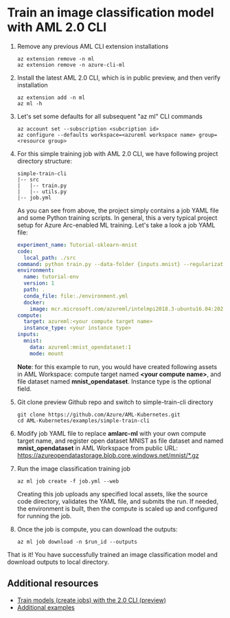 
# Train an image classification model with AML 2.0 CLI

1. Remove any previous AML CLI extension installations

   ```azurecli
   az extension remove -n ml
   az extension remove -n azure-cli-ml
   ```

1. Install the latest AML 2.0 CLI, which is in public preview, and then verify installation

   ```azurecli
   az extension add -n ml
   az ml -h
   ```

1. Let's set some defaults for all subsequent "az ml" CLI commands

   ```azurecli
   az account set --subscription <subcription id>
   az configure --defaults workspace=<azureml workspace name> group=<resource group>
   ```

1. For this simple training job with AML 2.0 CLI, we have following project directory structure:

   ``` code
   simple-train-cli
   |-- src
   |   |-- train.py
   |   |-- utils.py
   |-- job.yml
   ```

   As you can see from above, the project simply contains a job YAML file and some Python training scripts. In general, this a very typical project setup for Azure Arc-enabled ML training. Let's take a look a job YAML file: 

   ```yaml
   experiment_name: Tutorial-sklearn-mnist
   code:
     local_path: ./src
   command: python train.py --data-folder {inputs.mnist} --regularization 0.5
   environment:
     name: tutorial-env
     version: 1
     path: .
     conda_file: file:./environment.yml
     docker:
       image: mcr.microsoft.com/azureml/intelmpi2018.3-ubuntu16.04:20210301.v1
   compute:
     target: azureml:<your compute target name>
     instance_type: <your instance type>
   inputs:
     mnist:
       data: azureml:mnist_opendataset:1
       mode: mount
   ```
   
   **Note**: for this example to run, you would have created following assets in AML Workspace: compute target named **\<your compute name>**, and file dataset named **mnist_opendataset**. Instance type is the optional field.

1. Git clone preview Github repo and switch to simple-train-cli directory

   ```console
   git clone https://github.com/Azure/AML-Kubernetes.git
   cd AML-Kubernetes/examples/simple-train-cli
   ```

1. Modify job YAML file to replace **amlarc-ml** with your own compute target name, and register open dataset MNIST as file dataset and named **mnist_opendataset** in AML Workspace from public URL: https://azureopendatastorage.blob.core.windows.net/mnist/*.gz

1. Run the image classification training job

   ```azurecli
   az ml job create -f job.yml --web
   ```

   Creating this job uploads any specified local assets, like the source code directory, validates the YAML file, and submits the run. If needed, the environment is built, then the compute is scaled up and configured for running the job.

1. Once the job is compute, you can download the outputs:

   ```azurecli
   az ml job download -n $run_id --outputs
   ```

That is it! You have successfully trained an image classification model and download outputs to local directory.

## Additional resources

* [Train models (create jobs) with the 2.0 CLI (preview)](https://docs.microsoft.com/en-us/azure/machine-learning/how-to-train-cli)
* [Additional examples](https://github.com/Azure/azureml-examples/tree/main/cli/jobs/train)
